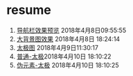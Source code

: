 # resume
1. [导航栏效果预览](https://irwenjing.github.io/resume/code/topnavbar/topnavbar.html)  2018年4月8日09:55:55
2. [大背景图效果](https://irwenjing.github.io/resume/code/bg-img/bg-img.html) 2018年4月8日 18:24:14
3. [太极图](https://irwenjing.github.io/resume/code/Taijidiagram/taiji01.html) 2018年4月9日11:30:17
4. [普通-太极](https://irwenjing.github.io/resume/code/Taijidiagram/taiji02.html)2018年4月10日 18:10:22
5. [伪元素-太极](https://irwenjing.github.io/resume/code/Taijidiagram/taiji03.html) 2018年4月10日 18:10:25